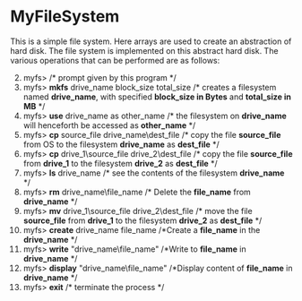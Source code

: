 # MyFileSystem

This is a simple file system. Here arrays are used to create an abstraction of hard disk. The file system is implemented on this abstract hard disk. The various operations that can be performed are as follows:

   2.  myfs> /* prompt given by this program */
   3.  myfs> **mkfs** drive_name block_size total_size /* creates a filesystem named **drive_name**, with specified **block_size in Bytes** and **total_size in MB**  */
   5.  myfs> **use** drive_name as other_name /* the filesystem on **drive_name** will henceforth be accessed as **other_name** */
   7.  myfs> **cp** source_file drive_name\dest_file /* copy the file **source_file** from OS to the filesystem **drive_name** as **dest_file** */
   9.  myfs> **cp** drive_1\source_file drive_2\dest_file /* copy the file **source_file** from **drive_1** to the filesystem **drive_2** as **dest_file** */
   8.  myfs> **ls** drive_name /* see the contents of the filesystem **drive_name** */
  12.  myfs> **rm** drive_name\file_name /* Delete the **file_name** from **drive_name** */
  13.  myfs> **mv** drive_1\source_file drive_2\dest_file  /* move the file **source_file** from **drive_1** to the filesystem **drive_2** as **dest_file** */
  14.  myfs> **create** drive_name file_name /*Create a **file_name** in the **drive_name** */
  15.  myfs> **write** "drive_name\file_name" /*Write to **file_name** in **drive_name** */
  16.  myfs> **display** "drive_name\file_name" /*Display content of **file_name** in **drive_name** */
  16.  myfs> **exit** /* terminate the process */
